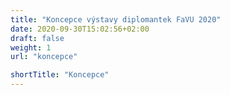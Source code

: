 ```yaml
---
title: "Koncepce výstavy diplomantek FaVU 2020"
date: 2020-09-30T15:02:56+02:00
draft: false
weight: 1
url: "koncepce"

shortTitle: "Koncepce"
---
```

